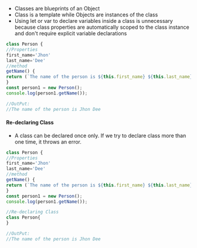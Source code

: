 * Classes are blueprints of an Object 
* Class is a template while Objects are instances of the class 
* Using let or var to declare variables inside a class is unnecessary because class properties are automatically scoped to the class instance and don't require explicit variable declarations

```js
class Person { 
//Properties 
first_name='Jhon' 
last_name='Dee' 
//method 
getName() { 
return (`The name of the person is ${this.first_name} ${this.last_name}`) } 
} 
const person1 = new Person(); 
console.log(person1.getName());

//OutPut:
//The name of the person is Jhon Dee
```

#### Re-declaring Class 
* A class can be declared once only. If we try to declare class more than one time, it throws an error.
```js
class Person { 
//Properties 
first_name='Jhon' 
last_name='Dee' 
//method 
getName() { 
return (`The name of the person is ${this.first_name} ${this.last_name}`) } 
} 
const person1 = new Person(); 
console.log(person1.getName()); 

//Re-declaring Class 
class Person{ 
}

//OutPut:
//The name of the person is Jhon Dee
```
